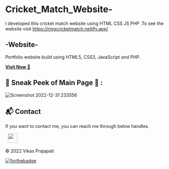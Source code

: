 # Cricket_Match_Website-
I developed this cricket match website using HTML CSS JS PHP .To see the website visit https://rmgcricketmatch.netlify.app/
## -Website-
Portfolio website build using HTML5, CSS3, JavaScript and PHP.

<a href="https://rmgcricketmatch.netlify.app/" target="_blank">**Visit Now** 🚀</a>

<h2>📌 Sneak Peek of Main Page 🙈 :</h2>

![Screenshot 2022-12-31 233556](https://user-images.githubusercontent.com/92617547/210152195-7cb31151-1eb1-43c3-b363-c6729e7a0acd.png)


<h2>📬 Contact</h2>


If you want to contact me, you can reach me through below handles.

&nbsp;&nbsp;<a href="https://www.linkedin.com/in/vikas-kumar-prajapati-205583211/"><img src="https://www.felberpr.com/wp-content/uploads/linkedin-logo.png" width="30"></img></a>

© 2022  Vikas Prajapati 


[![forthebadge](https://forthebadge.com/images/badges/built-with-love.svg)](https://forthebadge.com)
